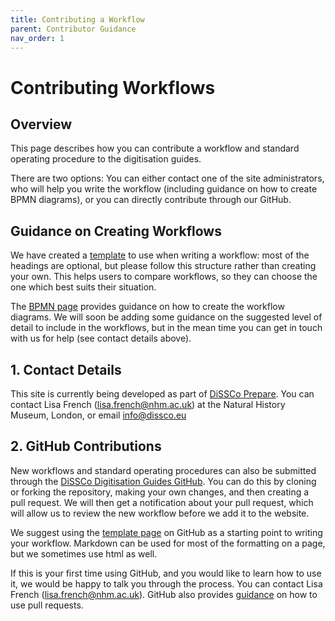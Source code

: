 ```yaml
---
title: Contributing a Workflow
parent: Contributor Guidance
nav_order: 1
---
```


# Contributing Workflows

## Overview

This page describes how you can contribute a workflow and standard operating procedure to the digitisation guides.

There are two options: You can either contact one of the site administrators, who will help you write the workflow (including guidance on how to create BPMN diagrams), or you can directly contribute through our GitHub.

## Guidance on Creating Workflows

We have created a [template](https://dissco.github.io/Template.html) to use when writing a workflow: most of the headings are optional, but please follow this structure rather than creating your own. This helps users to compare workflows, so they can choose the one which best suits their situation.

The [BPMN page](https://dissco.github.io/Guidance/BPMN.html) provides guidance on how to create the workflow diagrams. We will soon be adding some guidance on the suggested level of detail to include in the workflows, but in the mean time you can get in touch with us for help (see contact details above).

## 1. Contact Details
This site is currently being developed as part of [DiSSCo Prepare](https://www.dissco.eu/dissco-prepare/). You can contact Lisa French (lisa.french@nhm.ac.uk) at the Natural History Museum, London, or email info@dissco.eu

## 2. GitHub Contributions

New workflows and standard operating procedures can also be submitted through the [DiSSCo Digitisation Guides GitHub](https://github.com/DiSSCo/dissco.github.io). You can do this by cloning or forking the repository, making your own changes, and then creating a pull request. We will then get a notification about your pull request, which will allow us to review the new workflow before we add it to the website.

We suggest using the [template page](https://github.com/DiSSCo/dissco.github.io/blob/main/Template.md) on GitHub as a starting point to writing your workflow. Markdown can be used for most of the formatting on a page, but we sometimes use html as well.

If this is your first time using GitHub, and you would like to learn how to use it, we would be happy to talk you through the process. You can contact Lisa French (lisa.french@nhm.ac.uk). GitHub also provides [guidance](https://docs.github.com/en/pull-requests/collaborating-with-pull-requests/proposing-changes-to-your-work-with-pull-requests/about-pull-requests) on how to use pull requests.
